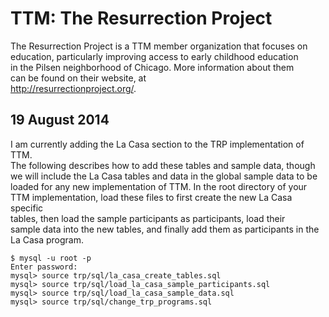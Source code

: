 TTM: The Resurrection Project
======================

The Resurrection Project is a TTM member organization that focuses on  
education, particularly improving access to early childhood education  
in the Pilsen neighborhood of Chicago.  More information about them  
can be found on their website, at <a href="http://resurrectionproject.org/">  
http://resurrectionproject.org/</a>.  



19 August 2014
----------------

I am currently adding the La Casa section to the TRP implementation of TTM.  
The following describes how to add these tables and sample data, though  
we will include the La Casa tables and data in the global sample data to be   
loaded for any new implementation of TTM.  In the root directory of your  
TTM implementation, load these files to first create the new La Casa specific  
tables, then load the sample participants as participants, load their  
sample data into the new tables, and finally add them as participants in the   
La Casa program.
  
    $ mysql -u root -p  
    Enter password:  
    mysql> source trp/sql/la_casa_create_tables.sql  
    mysql> source trp/sql/load_la_casa_sample_participants.sql  
    mysql> source trp/sql/load_la_casa_sample_data.sql  
    mysql> source trp/sql/change_trp_programs.sql  

